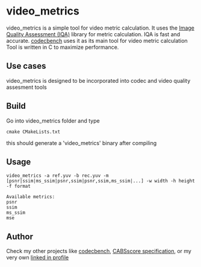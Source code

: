 video_metrics
=========

video_metrics is a simple tool for video metric calculation. It uses the [Image Quality Assessment (IQA)] library for metric calculation. IQA is fast and accurate. [codecbench] uses it as its main tool for video metric calculation 
Tool is written in C to maximize performance.

## Use cases ##
video_metrics is designed to be incorporated into codec and video quality assesment tools

## Build ##
Go into video_metrics folder and type

```
cmake CMakeLists.txt
```
this should generate a 'video_metrics' binary after compiling

## Usage ##

```
video_metrics -a ref.yuv -b rec.yuv -m [psnr|ssim|ms_ssim|psnr,ssim|psnr,ssim,ms_ssim|...] -w width -h height -f format

Available metrics:
psnr
ssim
ms_ssim
mse
```
## Author ##
Check my other projects like [codecbench], [CABSscore specification], or my very own [linked in profile](http://www.linkedin.com/in/vigata)


[CABSscore specification]:http://codecbench.nelalabs.com/cabs
[codecbench]:http://github.com/vigata/codecbench
[alberto vigata]:http://www.linkedin.com/in/vigata
[Image Quality Assessment (IQA)]:http://tdistler.com/iqa/
